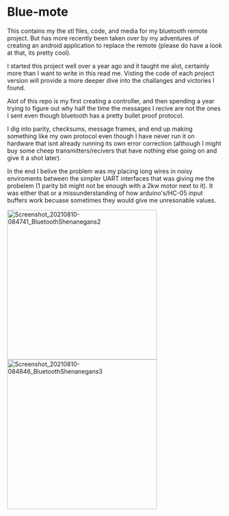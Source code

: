 # Blue-mote
This contains my the stl files, code, and media for my bluetooth remote project. But has more recently been taken over by my adventures of creating an android application to replace the remote (please do have a look at that, its pretty cool).
  
I started this project well over a year ago and it taught me alot, certainly more than I want to write in this read me. Visting the code of each project version will provide a more deeper dive into the challanges and victories I found.

Alot of this repo is my first creating a controller, and then spending a year trying to figure out why half the time the messages I recive are not the ones I sent even though bluetooth has a pretty bullet proof protocol.

I dig into parity, checksums, message frames, and end up making something like my own protocol even though I have never run it on hardware that isnt already running its own error correction (although I might buy some cheep transmitters/recivers that have nothing else going on and give it a shot later).

In the end I belive the problem was my placing long wires in noisy enviroments between the simpler UART interfaces that was giving me the probelem (1 parity bit might not be enough with a 2kw motor next to it). It was either that or a missunderstanding of how arduino's/HC-05 input buffers work becuase sometimes they would give me unresonable values.
<p float="left">
  <img src="https://user-images.githubusercontent.com/77077715/131572858-0042a2dc-f131-4f49-9988-6e2b3c36643f.jpg" alt="Screenshot_20210810-084741_BluetoothShenanegans2" width="350" height="350">
  <img src="https://user-images.githubusercontent.com/77077715/131572917-9a2d0284-0e52-46be-9a64-12a8adf8330e.jpg" alt="Screenshot_20210810-084846_BluetoothShenanegans3" width="350" height="350">
</p>

